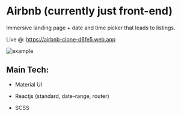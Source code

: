 # Airbnb (currently just front-end)

Immersive landing page + date and time picker that leads to listings.

Live @: https://airbnb-clone-d6fe5.web.app

![example](/airbnb/airbnb.gif)

## Main Tech:

- Material UI 

- Reactjs (standard, date-range, router)

- SCSS

